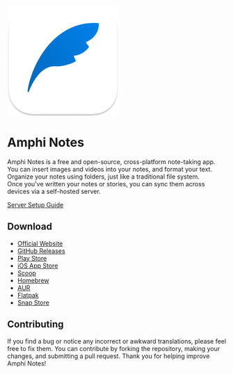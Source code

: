 ![logo](assets/logo/icon_256x256.png)

# Amphi Notes

Amphi Notes is a free and open-source, cross-platform note-taking app.<br>
You can insert images and videos into your notes, and format your text.<br>
Organize your notes using folders, just like a traditional file system.<br>
Once you've written your notes or stories, you can sync them across devices via a self-hosted server.

[Server Setup Guide](https://amphi.site/archive/servers)

## Download

- [Official Website](https://amphi.site/notes)
- [GitHub Releases](https://github.com/amphi2024/notes/releases/latest)
- [Play Store](https://play.google.com/store/apps/details?id=com.amphi.notes)
- [iOS App Store](https://apps.apple.com/app/amphi-notes/id6740662483)
- [Scoop](https://github.com/amphi2024/scoop-bucket)
- [Homebrew](https://github.com/amphi2024/homebrew-amphi)
- [AUR](https://aur.archlinux.org/packages/amphi-notes)
- [Flatpak](https://github.com/amphi2024/amphi-flatpak)
- [Snap Store](https://snapcraft.io/amphi-notes)

## Contributing

If you find a bug or notice any incorrect or awkward translations, please feel free to fix them.
You can contribute by forking the repository, making your changes, and submitting a pull request.
Thank you for helping improve Amphi Notes!
